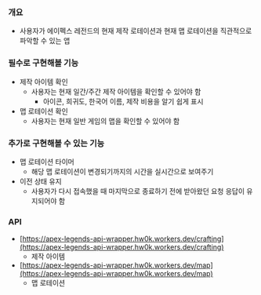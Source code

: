 ### 개요

- 사용자가 에이펙스 레전드의 현재 제작 로테이션과 현재 맵 로테이션을 직관적으로 파악할 수 있는 앱

### 필수로 구현해볼 기능

- 제작 아이템 확인
  - 사용자는 현재 일간/주간 제작 아이템을 확인할 수 있어야 함
    - 아이콘, 희귀도, 한국어 이름, 제작 비용을 알기 쉽게 표시
- 맵 로테이션 확인
  - 사용자는 현재 일반 게임의 맵을 확인할 수 있어야 함

### 추가로 구현해볼 수 있는 기능

- 맵 로테이션 타이머
  - 해당 맵 로테이션이 변경되기까지의 시간을 실시간으로 보여주기
- 이전 상태 유지
  - 사용자가 다시 접속했을 때 마지막으로 종료하기 전에 받아왔던 요청 응답이 유지되어야 함

### API

- [https://apex-legends-api-wrapper.hw0k.workers.dev/crafting](https://apex-legends-api-wrapper.hw0k.workers.dev/crafting)
  - 제작 아이템
- [https://apex-legends-api-wrapper.hw0k.workers.dev/map](https://apex-legends-api-wrapper.hw0k.workers.dev/map)
  - 맵 로테이션
